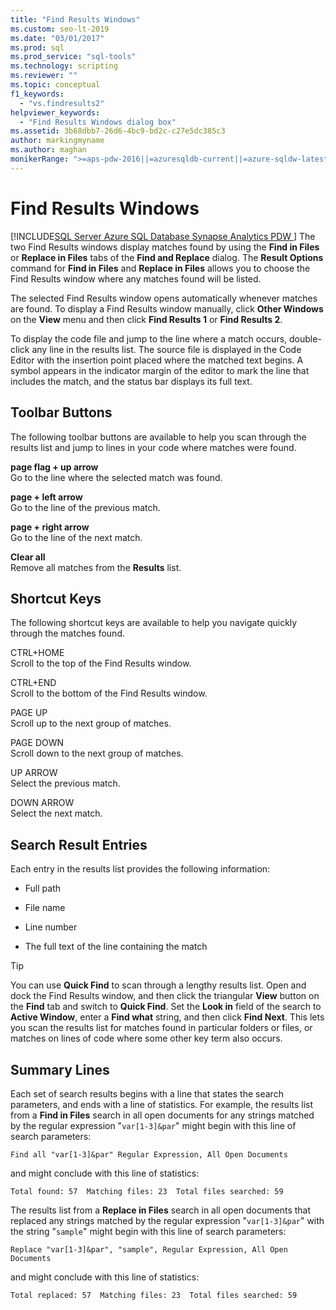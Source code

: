 ```yaml
---
title: "Find Results Windows"
ms.custom: seo-lt-2019
ms.date: "03/01/2017"
ms.prod: sql
ms.prod_service: "sql-tools"
ms.technology: scripting
ms.reviewer: ""
ms.topic: conceptual
f1_keywords:
  - "vs.findresults2"
helpviewer_keywords: 
  - "Find Results Windows dialog box"
ms.assetid: 3b68dbb7-26d6-4bc9-bd2c-c27e5dc385c3
author: markingmyname
ms.author: maghan
monikerRange: ">=aps-pdw-2016||=azuresqldb-current||=azure-sqldw-latest||>=sql-server-2016||=sqlallproducts-allversions||>=sql-server-linux-2017||=azuresqldb-mi-current"
---
```

# Find Results Windows
[!INCLUDE[SQL Server Azure SQL Database Synapse Analytics PDW ](../../includes/applies-to-version/sql-asdb-asdbmi-asa-pdw.md)]
  The two Find Results windows display matches found by using the **Find in Files** or **Replace in Files** tabs of the **Find and Replace** dialog. The **Result Options** command for **Find in Files** and **Replace in Files** allows you to choose the Find Results window where any matches found will be listed.  
  
 The selected Find Results window opens automatically whenever matches are found. To display a Find Results window manually, click **Other Windows** on the **View** menu and then click **Find Results 1** or **Find Results 2**.  
  
 To display the code file and jump to the line where a match occurs, double-click any line in the results list. The source file is displayed in the Code Editor with the insertion point placed where the matched text begins. A symbol appears in the indicator margin of the editor to mark the line that includes the match, and the status bar displays its full text.  
  
## Toolbar Buttons  
 The following toolbar buttons are available to help you scan through the results list and jump to lines in your code where matches were found.  
  
 **page flag + up arrow**  
 Go to the line where the selected match was found.  
  
 **page + left arrow**  
 Go to the line of the previous match.  
  
 **page + right arrow**  
 Go to the line of the next match.  
  
 **Clear all**  
 Remove all matches from the **Results** list.  
  
## Shortcut Keys  
 The following shortcut keys are available to help you navigate quickly through the matches found.  
  
 CTRL+HOME  
 Scroll to the top of the Find Results window.  
  
 CTRL+END  
 Scroll to the bottom of the Find Results window.  
  
 PAGE UP  
 Scroll up to the next group of matches.  
  
 PAGE DOWN  
 Scroll down to the next group of matches.  
  
 UP ARROW  
 Select the previous match.  
  
 DOWN ARROW  
 Select the next match.  
  
## Search Result Entries  
 Each entry in the results list provides the following information:  
  
-   Full path  
  
-   File name  
  
-   Line number  
  
-   The full text of the line containing the match  
  
> [!TIP]  
>  You can use **Quick Find** to scan through a lengthy results list. Open and dock the Find Results window, and then click the triangular **View** button on the **Find** tab and switch to **Quick Find**. Set the **Look in** field of the search to **Active Window**, enter a **Find what** string, and then click **Find Next**. This lets you scan the results list for matches found in particular folders or files, or matches on lines of code where some other key term also occurs.  
  
## Summary Lines  
 Each set of search results begins with a line that states the search parameters, and ends with a line of statistics. For example, the results list from a **Find in Files** search in all open documents for any strings matched by the regular expression "`var[1-3]&par`" might begin with this line of search parameters:  
  
 `Find all "var[1-3]&par" Regular Expression, All Open Documents`  
  
 and might conclude with this line of statistics:  
  
 `Total found: 57  Matching files: 23  Total files searched: 59`  
  
 The results list from a **Replace in Files** search in all open documents that replaced any strings matched by the regular expression "`var[1-3]&par`" with the string "`sample`" might begin with this line of search parameters:  
  
 `Replace "var[1-3]&par", "sample", Regular Expression, All Open Documents`  
  
 and might conclude with this line of statistics:  
  
 `Total replaced: 57  Matching files: 23  Total files searched: 59`  
